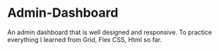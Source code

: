 # Admin-Dashboard
An admin dashboard that is well designed and responsive. To practice everything I learned from Grid, Flex CSS, Html so far. 
